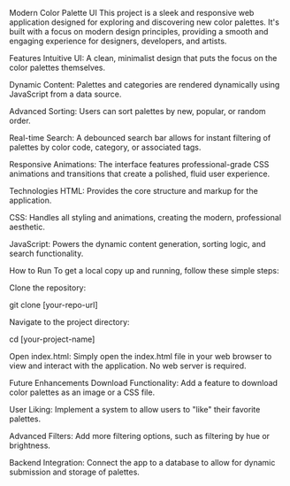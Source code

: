 Modern Color Palette UI
This project is a sleek and responsive web application designed for exploring and discovering new color palettes. It's built with a focus on modern design principles, providing a smooth and engaging experience for designers, developers, and artists.

Features
Intuitive UI: A clean, minimalist design that puts the focus on the color palettes themselves.

Dynamic Content: Palettes and categories are rendered dynamically using JavaScript from a data source.

Advanced Sorting: Users can sort palettes by new, popular, or random order.

Real-time Search: A debounced search bar allows for instant filtering of palettes by color code, category, or associated tags.

Responsive Animations: The interface features professional-grade CSS animations and transitions that create a polished, fluid user experience.

Technologies
HTML: Provides the core structure and markup for the application.

CSS: Handles all styling and animations, creating the modern, professional aesthetic.

JavaScript: Powers the dynamic content generation, sorting logic, and search functionality.

How to Run
To get a local copy up and running, follow these simple steps:

Clone the repository:

git clone [your-repo-url]

Navigate to the project directory:

cd [your-project-name]

Open index.html:
Simply open the index.html file in your web browser to view and interact with the application. No web server is required.

Future Enhancements
Download Functionality: Add a feature to download color palettes as an image or a CSS file.

User Liking: Implement a system to allow users to "like" their favorite palettes.

Advanced Filters: Add more filtering options, such as filtering by hue or brightness.

Backend Integration: Connect the app to a database to allow for dynamic submission and storage of palettes.

